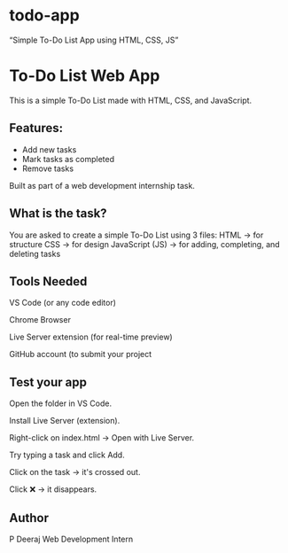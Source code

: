 # todo-app
“Simple To-Do List App using HTML, CSS, JS”
# To-Do List Web App

This is a simple To-Do List made with HTML, CSS, and JavaScript.

## Features:
- Add new tasks
- Mark tasks as completed
- Remove tasks

Built as part of a web development internship task.

## What is the task?
You are asked to create a simple To-Do List using 3 files:
HTML → for structure
CSS → for design
JavaScript (JS) → for adding, completing, and deleting tasks

## Tools Needed
VS Code (or any code editor)

Chrome Browser

Live Server extension (for real-time preview)

GitHub account (to submit your project

## Test your app
Open the folder in VS Code.

Install Live Server (extension).

Right-click on index.html → Open with Live Server.

Try typing a task and click Add.

Click on the task → it's crossed out.

Click ❌ → it disappears.

## Author
P Deeraj
Web Development Intern
